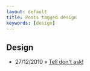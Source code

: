 ```yaml
---
layout: default
title: Posts tagged design
keywords: [design]
---
```

<h2 class="category">Design</h2>
<ul class="posts">
<li>
<p>
<span class="date">27/12/2010</span> &raquo; 
<a href="/blog/tell-dont-ask">Tell don't ask!</a>
</p>
</li> 
</ul>

